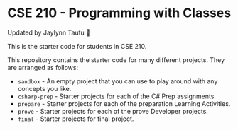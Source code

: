 # CSE 210 - Programming with Classes  
Updated by Jaylynn Tautu 🌟  

This is the starter code for students in CSE 210.

This repository contains the starter code for many different projects. They are arranged as follows:

* `sandbox` - An empty project that you can use to play around with any concepts you like.  
* `csharp-prep` - Starter projects for each of the C# Prep assignments.  
* `prepare` - Starter projects for each of the preparation Learning Activities.  
* `prove` - Starter projects for each of the prove Developer projects.  
* `final` - Starter projects for final project.

